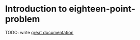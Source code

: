 # Introduction to eighteen-point-problem

TODO: write [great documentation](http://jacobian.org/writing/great-documentation/what-to-write/)
